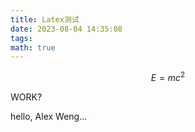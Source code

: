 ```yaml
---
title: Latex测试
date: 2023-08-04 14:35:08
tags:
math: true
---
```


$$
E=mc^2
$$

WORK? 

hello, Alex Weng...
